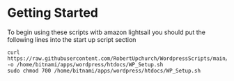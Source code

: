 # Getting Started

To begin using these scripts witb amazon lightsail you should put the following lines into the start up script section

```
curl https://raw.githubusercontent.com/RobertUpchurch/WordpressScripts/main/WP_Setup.sh -o /home/bitnami/apps/wordpress/htdocs/WP_Setup.sh
sudo chmod 700 /home/bitnami/apps/wordpress/htdocs/WP_Setup.sh
```